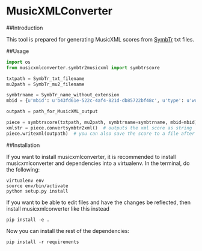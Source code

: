 # MusicXMLConverter

##Introduction

This tool is prepared for generating MusicXML scores from [SymbTr](https://github.com/MTG/SymbTr) txt files.

##Usage

```python
import os
from musicxmlconverter.symbtr2musicxml import symbtrscore

txtpath = SymbTr_txt_filename
mu2path = SymbTr_mu2_filename

symbtrname = SymbTr_name_without_extension
mbid = {u'mbid': u'b43fd61e-522c-4af4-821d-db85722bf48c', u'type': u'work'}

outpath = path_for_MusicXML_output

piece = symbtrscore(txtpath, mu2path, symbtrname=symbtrname, mbid=mbid) #txt info is fetched and attributes are calculated
xmlstr = piece.convertsymbtr2xml()  # outputs the xml score as string
piece.writexml(outpath)  # you can also save the score to a file after calling the conversion method above
```

##Installation

If you want to install musicxmlconverter, it is recommended to install musicxmlconverter and dependencies into a virtualenv. In the terminal, do the following:
```
virtualenv env
source env/bin/activate
python setup.py install
```
If you want to be able to edit files and have the changes be reflected, then install musicxmlconverter like this instead
```
pip install -e .
```
Now you can install the rest of the dependencies:
```
pip install -r requirements
```

